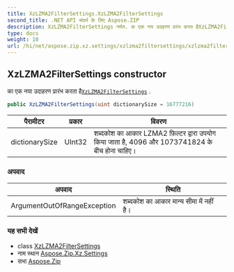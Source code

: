```yaml
---
title: XzLZMA2FilterSettings.XzLZMA2FilterSettings
second_title: .NET API संदर्भ के लिए Aspose.ZIP
description: XzLZMA2FilterSettings नर्मत. क एक नय उदहरण प्ररंभ करत हैXzLZMA2FilterSettings .
type: docs
weight: 10
url: /hi/net/aspose.zip.xz.settings/xzlzma2filtersettings/xzlzma2filtersettings/
---
```

## XzLZMA2FilterSettings constructor

का एक नया उदाहरण प्रारंभ करता है[`XzLZMA2FilterSettings`](../) .

```csharp
public XzLZMA2FilterSettings(uint dictionarySize = 16777216)
```

| पैरामीटर | प्रकार | विवरण |
| --- | --- | --- |
| dictionarySize | UInt32 | शब्दकोश का आकार LZMA2 फ़िल्टर द्वारा उपयोग किया जाता है, 4096 और 1073741824 के बीच होना चाहिए। |

### अपवाद

| अपवाद | स्थिति |
| --- | --- |
| ArgumentOutOfRangeException | शब्दकोश का आकार मान्य सीमा में नहीं है। |

### यह सभी देखें

* class [XzLZMA2FilterSettings](../)
* नाम स्थान [Aspose.Zip.Xz.Settings](../../xzlzma2filtersettings/)
* सभा [Aspose.Zip](../../../)



